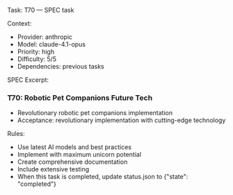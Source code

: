 Task: T70 — SPEC task

Context:
- Provider: anthropic
- Model: claude-4.1-opus
- Priority: high
- Difficulty: 5/5
- Dependencies: previous tasks

SPEC Excerpt:

### T70: Robotic Pet Companions   Future Tech
- Revolutionary robotic pet companions implementation
- Acceptance: revolutionary implementation with cutting-edge technology

Rules:
- Use latest AI models and best practices
- Implement with maximum unicorn potential
- Create comprehensive documentation
- Include extensive testing
- When this task is completed, update status.json to {"state": "completed"}
